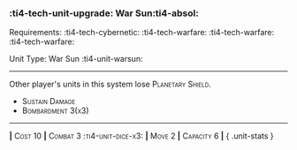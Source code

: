 ### :ti4-tech-unit-upgrade: **War Sun**:ti4-absol:

Requirements: :ti4-tech-cybernetic: :ti4-tech-warfare: :ti4-tech-warfare: :ti4-tech-warfare:

Unit Type: War Sun :ti4-unit-warsun:

---

Other player's units in this system lose <span style="font-variant:small-caps;">Planetary Shield</span>.

* <span style="font-variant:small-caps;">Sustain Damage</span> 
* <span style="font-variant:small-caps;">Bombardment 3(x3)</span> 

---

__|__ <span style="font-variant:small-caps;">Cost 10</span> __|__ <span style="font-variant:small-caps;">Combat 3 :ti4-unit-dice-x3:</span> __|__ <span style="font-variant:small-caps;">Move 2</span> __|__ <span style="font-variant:small-caps;">Capacity 6</span> __|__
{ .unit-stats }
